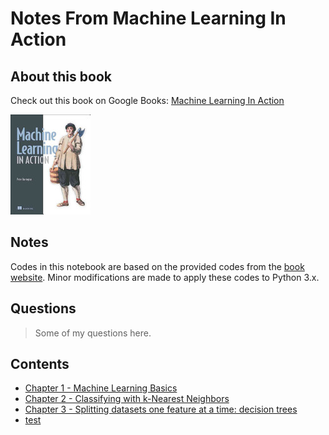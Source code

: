 # Notes From Machine Learning In Action

## About this book

Check out this book on Google Books: [Machine Learning In Action](https://books.google.com/books?id=2d7RXwAACAAJ&dq=machine+learning+in+action&hl=en&sa=X&ved=0ahUKEwjj58yXzOfbAhUC7p8KHZvmAs0Q6AEIKTAA)

![Machine Learning In Action](cover.jpeg)

## Notes

Codes in this notebook are based on the provided codes from the [book website](https://www.manning.com/books/machine-learning-in-action). Minor modifications are made to apply these codes to Python 3.x.

## Questions

> Some of my questions here.

## Contents

* [Chapter 1 - Machine Learning Basics](c1-machine-learning-basics.md)
* [Chapter 2 - Classifying with k-Nearest Neighbors](c2-classifying-with-knearest-neighbors.md)
* [Chapter 3 - Splitting datasets one feature at a time: decision trees](c3-decision-trees.md)
* [test](c3-decision-trees.ipynb)
